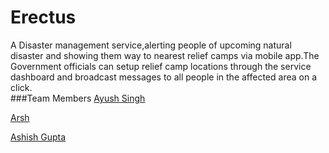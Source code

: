 # Erectus
A Disaster management service,alerting people of upcoming natural disaster and showing them way to nearest relief camps via mobile app.The Government officials can setup relief camp locations through the service dashboard and broadcast messages to all people in the affected area on a click.  
###Team Members
[Ayush Singh](https://github.com/ayush1997/)

[Arsh](https://github.com/arsh23/)

[Ashish Gupta](https://github.com/thinker3197/)






